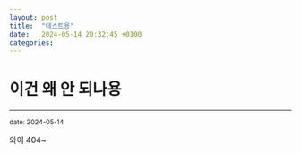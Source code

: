 ```yaml
---
layout: post
title:  "테스트용"
date:   2024-05-14 20:32:45 +0100
categories:
---
```


이건 왜 안 되나용
=============
- - -
  <sup>date:   2024-05-14</sup>

와이 404~
